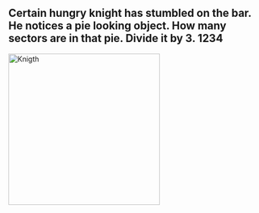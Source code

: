<html lang="en">
<head>
    <meta charset="UTF-8">
    <meta name="viewport" content="width=device-width,
          initial-scale=1.0">
    <title>I feel quite hungry</title>
</head>
<body>
    <h2>Certain hungry knight has stumbled on the bar. He notices a pie looking object. How many sectors are in that pie. Divide it by 3. 1234
    </h2>
    <img src="https://www.gif-vif.com/trending/kingdom-come-deliverance-kcd-2.gif" alt="Knigth" width="300" height="300" />
</body>
</html>
